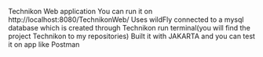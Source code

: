 Technikon Web application
You can run it on http://localhost:8080/TechnikonWeb/
Uses wildFly connected to a mysql database which is created through Technikon run terminal(you will find the project Technikon to my repositories)
Built it with JAKARTA and you can test it on app like Postman
